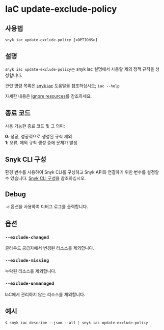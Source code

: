 # IaC update-exclude-policy

## 사용법

`snyk iac update-exclude-policy [<OPTIONS>]`

## 설명

`snyk iac update-exclude-policy`는 snyk iac 설명에서 사용할 제외 정책 규칙을 생성합니다.

관련 명령 목록은 [snyk iac](iac.md) 도움말을 참조하십시오; `iac --help`

자세한 내용은 [Ignore resources](https://docs.snyk.io/products/snyk-infrastructure-as-code/detect-drift-and-manually-created-resources/ignore-resources)를 참조하세요.

## 종료 코드

사용 가능한 종료 코드 및 그 의미:

**0**: 성공, 성공적으로 생성된 규칙 제외\
**1**: 오류, 제외 규칙 생성 중에 문제가 발생

## Snyk CLI 구성

환경 변수를 사용하여 Snyk CLI를 구성하고 Snyk API와 연결하기 위한 변수를 설정할 수 있습니다. [Snyk CLI 구성](../snyk-cli.md)을 참조하십시오.

## Debug

`-d` 옵션을 사용하여 디버그 로그를 출력합니다.

## 옵션

### `--exclude-changed`

클라우드 공급자에서 변경된 리소스를 제외합니다.

### `--exclude-missing`

누락된 리소스를 제외합니다.

### `--exclude-unmanaged`

IaC에서 관리하지 않는 리소스를 제외합니다.

## 예시

```
$ snyk iac describe --json --all | snyk iac update-exclude-policy
```
